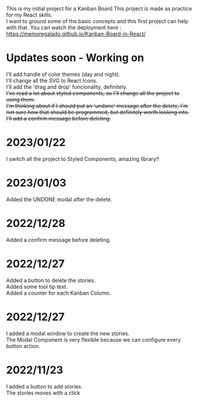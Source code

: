 
This is my initial project for a Kanban Board
This project is made as practice for my React skills.  
I want to ground some of the basic concepts and this first project can help with that.
You can watch the deployment here :  https://memoregalado.github.io/Kanban-Board-in-React/

# Updates soon - Working on 
I'll add handle of color themes (day and night).  
I'll change all the SVG to React Icons.  
I'll add the 'drag and drop' funcionality, definitely.  
~~I've read a lot about styled components, so I'll change all the project to using them.~~  
~~I'm thinking about if I should put an 'undone' message after the delete, I'm not sure how that should be programmed, but definitely worth looking into.~~  
~~I'll add a confirm message before deleting.~~  

# 2023/01/22
I switch all the project to Styled Components, amazing library!!

# 2023/01/03
Added the UNDONE modal after the delete.

# 2022/12/28
Added a confirm message before deleting.

# 2022/12/27
Added a button to delete the stories.  
Added some tool tip text.  
Added a counter for each Kanban Column.

# 2022/12/27
I added a modal window to create the new stories.  
The Modal Component is very flexible because we can configure every button action.

# 2022/11/23
I added a button to add stories.  
The stories moves with a click
